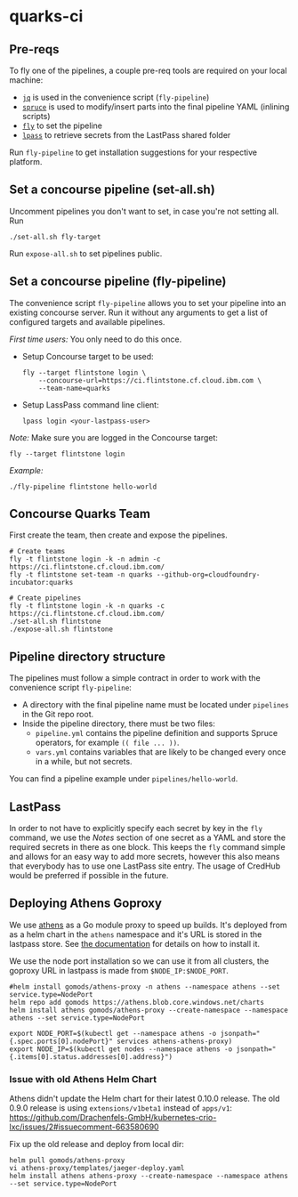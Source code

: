 # quarks-ci

## Pre-reqs

To fly one of the pipelines, a couple pre-req tools are required on your local machine:
- [`jq`](https://stedolan.github.io/jq/) is used in the convenience script (`fly-pipeline`)
- [`spruce`](https://github.com/geofffranks/spruce) is used to modify/insert parts into the final pipeline YAML (inlining scripts)
- [`fly`](https://concourse-ci.org/fly.html) to set the pipeline
- [`lpass`](https://github.com/lastpass/lastpass-cli) to retrieve secrets from the LastPass shared folder

Run `fly-pipeline` to get installation suggestions for your respective platform.


## Set a concourse pipeline (set-all.sh)

Uncomment pipelines you don't want to set, in case you're not setting all. Run

    ./set-all.sh fly-target

Run `expose-all.sh` to set pipelines public.

## Set a concourse pipeline (fly-pipeline)

The convenience script `fly-pipeline` allows you to set your pipeline into an existing concourse server. Run it without any arguments to get a list of configured targets and available pipelines.

_First time users:_ You only need to do this once.
- Setup Concourse target to be used:
  ```
  fly --target flintstone login \
      --concourse-url=https://ci.flintstone.cf.cloud.ibm.com \
      --team-name=quarks
  ```
- Setup LassPass command line client:
  ```
  lpass login <your-lastpass-user>
  ```

_Note:_ Make sure you are logged in the Concourse target:
```
fly --target flintstone login
```

_Example:_
```
./fly-pipeline flintstone hello-world
```

## Concourse Quarks Team

First create the team, then create and expose the pipelines.

```
# Create teams
fly -t flintstone login -k -n admin -c https://ci.flintstone.cf.cloud.ibm.com/
fly -t flintstone set-team -n quarks --github-org=cloudfoundry-incubator:quarks

# Create pipelines
fly -t flintstone login -k -n quarks -c https://ci.flintstone.cf.cloud.ibm.com/
./set-all.sh flintstone
./expose-all.sh flintstone
```

## Pipeline directory structure

The pipelines must follow a simple contract in order to work with the convenience script `fly-pipeline`:
- A directory with the final pipeline name must be located under `pipelines` in the Git repo root.
- Inside the pipeline directory, there must be two files:
  - `pipeline.yml` contains the pipeline definition and supports Spruce operators, for example `(( file ... ))`.
  - `vars.yml` contains variables that are likely to be changed every once in a while, but not secrets.

You can find a pipeline example under `pipelines/hello-world`.

## LastPass

In order to not have to explicitly specify each secret by key in the `fly` command, we use the _Notes_  section of one secret as a YAML and store the required secrets in there as one block. This keeps the `fly` command simple and allows for an easy way to add more secrets, however this also means that everybody has to use one LastPass site entry. The usage of CredHub would be preferred if possible in the future.

## Deploying Athens Goproxy

We use [athens](https://github.com/gomods/athens) as a Go module proxy to speed up builds. It's deployed from as a helm chart in the `athens` namespace and it's URL is stored in the lastpass store. See [the documentation](https://docs.gomods.io/install/install-on-kubernetes/) for details on how to install it.

We use the node port installation so we can use it from all clusters, the goproxy URL in lastpass is made from `$NODE_IP:$NODE_PORT`.

```
#helm install gomods/athens-proxy -n athens --namespace athens --set service.type=NodePort
helm repo add gomods https://athens.blob.core.windows.net/charts
helm install athens gomods/athens-proxy --create-namespace --namespace athens --set service.type=NodePort

export NODE_PORT=$(kubectl get --namespace athens -o jsonpath="{.spec.ports[0].nodePort}" services athens-athens-proxy)
export NODE_IP=$(kubectl get nodes --namespace athens -o jsonpath="{.items[0].status.addresses[0].address}")
```

### Issue with old Athens Helm Chart

Athens didn't update the Helm chart for their latest 0.10.0 release.
The old 0.9.0 release is using `extensions/v1beta1` instead of `apps/v1`: https://github.com/Drachenfels-GmbH/kubernetes-crio-lxc/issues/2#issuecomment-663580690


Fix up the old release and deploy from local dir:
```
helm pull gomods/athens-proxy
vi athens-proxy/templates/jaeger-deploy.yaml
helm install athens athens-proxy --create-namespace --namespace athens --set service.type=NodePort
```
